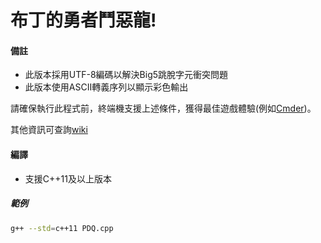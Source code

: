 # 布丁的勇者鬥惡龍!

#### 備註
* 此版本採用UTF-8編碼以解決Big5跳脫字元衝突問題
* 此版本使用ASCII轉義序列以顯示彩色輸出

請確保執行此程式前，終端機支援上述條件，獲得最佳遊戲體驗(例如[Cmder](http://cmder.net))。

其他資訊可查詢[wiki](https://github.com/fanlan1210/puddings_Dragon_Quest/wiki)
#### 編譯
* 支援C++11及以上版本
##### 範例
```bash
g++ --std=c++11 PDQ.cpp
```
